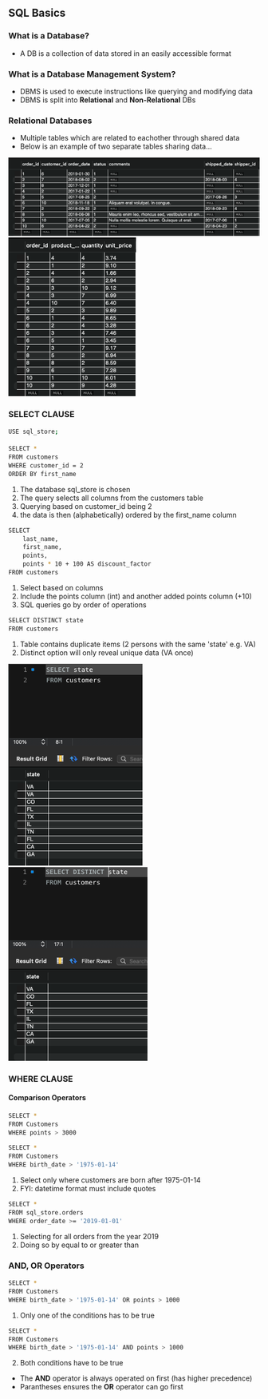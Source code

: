 ## SQL Basics

### What is a Database?
* A DB is a collection of data stored in an easily accessible format

### What is a Database Management System?
* DBMS is used to execute instructions like querying and modifying data
* DBMS is split into **Relational** and **Non-Relational** DBs

### Relational Databases
* Multiple tables which are related to eachother through shared data
* Below is an example of two separate tables sharing data...

 <img src="../MySQL_images/shared_data1.png"/>
 <img src="../MySQL_images/shared_data2.png"/>

### SELECT CLAUSE

```bash
USE sql_store; 

SELECT *
FROM customers
WHERE customer_id = 2
ORDER BY first_name
```
1. The database sql_store is chosen
2. The query selects all columns from the customers table
3. Querying based on customer_id being 2
4. the data is then (alphabetically) ordered by the first_name column

```bash
SELECT 
    last_name, 
    first_name, 
    points, 
    points * 10 + 100 AS discount_factor
FROM customers
```
1. Select based on columns
2. Include the points column (int) and another added points column (+10)
3. SQL queries go by order of operations

```bash
SELECT DISTINCT state
FROM customers
```

1. Table contains duplicate items (2 persons with the same 'state' e.g. VA)
2. Distinct option will only reveal unique data (VA once)

 <img src="../MySQL_images/duplicate.png"/>
 <img src="../MySQL_images/distinct.png"/>

### WHERE CLAUSE

#### Comparison Operators

```bash
SELECT *
FROM Customers
WHERE points > 3000
```

```bash
SELECT *
FROM Customers
WHERE birth_date > '1975-01-14'
```
1. Select only where customers are born after 1975-01-14
2. FYI: datetime format must include quotes 

```bash
SELECT *
FROM sql_store.orders
WHERE order_date >= '2019-01-01'
```
1. Selecting for all orders from the year 2019
2. Doing so by equal to or greater than 

### AND, OR Operators

```bash
SELECT *
FROM Customers
WHERE birth_date > '1975-01-14' OR points > 1000
```
1. Only one of the conditions has to be true

```bash
SELECT *
FROM Customers
WHERE birth_date > '1975-01-14' AND points > 1000
```
2. Both conditions have to be true

* The **AND** operator is always operated on first (has higher precedence)
* Parantheses ensures the **OR** operator can go first